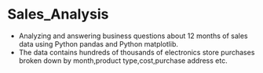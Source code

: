 # Sales_Analysis
* Analyzing and answering business questions about 12 months of sales data using
Python pandas and Python matplotlib.
* The data contains hundreds of thousands of electronics store purchases broken
down by month,product type,cost,purchase address etc.
